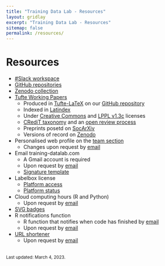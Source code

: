 ```yaml
---
title: "Training Data Lab - Resources"
layout: gridlay
excerpt: "Training Data Lab - Resources"
sitemap: false
permalink: /resources/
---
```


# Resources

- <a href="https://training-datalab.slack.com/" target="_blank">#Slack workspace</a>
- <a href="https://github.com/training-datalab" target="_blank">GitHub repositories</a>
- <a href="https://zenodo.org/communities/tdl/" target="_blank">Zenodo collection</a>
- <a href="https://training-datalab.com/tufte-working-papers/">Tufte Working Papers</a>
  - Produced in <a href="https://github.com/training-datalab/tufte-latex" target="_blank">Tufte-LaTeX</a> on our <a href="https://github.com/training-datalab/tufte-working-papers" target="_blank">GitHub repository</a>
  - Indexed in <a href="https://www.latindex.org/latindex/ficha/27178" target="_blank">Latindex</a>
  - Under <a href="https://github.com/training-datalab/tufte-working-papers/blob/master/LICENSE-CC.md" target="_blank">Creative Commons</a> and <a href="https://github.com/training-datalab/tufte-working-papers/blob/master/LICENSE-LPPL.md" target="_blank">LPPL v1.3c</a> licenses
  - <a href="https://training-datalab.com/credit/">CRediT taxonomy</a> and an <a href="https://training-datalab.com/tufte-working-papers/open-review/">open review process</a>
  - Preprints posetd on <a href="https://osf.io/preprints/socarxiv/" target="_blank">SocArXiv</a>
  - Versions of record on <a href="https://zenodo.org/" target="_blank">Zenodo</a>
- Personalised web profile on the <a href="https://training-datalab.com/team/">team section</a>
  - Changes upon request by <a href="mailto:contact@training-datalab.com">email</a>
- Email training-datalab.com
  - A Gmail account is required
  - Upon request by <a href="mailto:contact@training-datalab.com">email</a>
  - <a href="https://signaturehound.com/signature/2fdmjnlcf1mu81" target="_blank">Signature template</a>
- Labelbox license
  - <a href="https://app.labelbox.com/" target="_blank">Platform access</a>
  - <a href="https://status.labelbox.com/" target="_blank">Platform status</a>
- Cloud computing hours (R and Python)
  - Upon request by <a href="mailto:contact@training-datalab.com">email</a>
-  <a href="https://github.com/training-datalab/training-datalab.com/tree/main/badges" target="_blank">SVG badges</a>
- R notifications function
  - R function that notifies when code has finished by <a href="mailto:notifications@training-datalab.com">email</a>
  - Upon request by <a href="mailto:contact@training-datalab.com">email</a>
- <a href="https://short.training-datalab.com/" target="_blank">URL shortener</a>
  - Upon request by <a href="mailto:contact@training-datalab.com">email</a>

<br />
<small>Last updated: March 4, 2023.</small>
